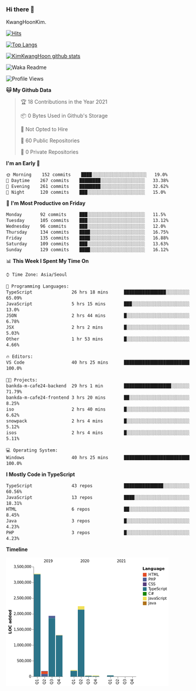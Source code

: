 ### Hi there 👋

KwangHoonKim.

[![Hits](https://hits.seeyoufarm.com/api/count/incr/badge.svg?url=https%3A%2F%2Fgithub.com%2Frhkdgns95)](https://hits.seeyoufarm.com)  

[![Top Langs](https://github-readme-stats.vercel.app/api/top-langs/?username=rhkdgns95&layout=compact)](https://github.com/anuraghazra/github-readme-stats)   

[![KimKwangHoon github stats](https://github-readme-stats.vercel.app/api?username=rhkdgns95&show_icons=true)](https://github.com/anuraghazra/github-readme-stats)  


<!--
**rhkdgns95/rhkdgns95** is a ✨ _special_ ✨ repository because its `README.md` (this file) appears on your GitHub profile.

Here are some ideas to get you started:

- 🔭 I’m currently working on ...
- 🌱 I’m currently learning ...
- 👯 I’m looking to collaborate on ...
- 🤔 I’m looking for help with ...
- 💬 Ask me about ...
- 📫 How to reach me: ...
- 😄 Pronouns: ...
- ⚡ Fun fact: ...
-->



![Waka Readme](https://github.com/rhkdgns95/rhkdgns95/workflows/Waka%20Readme/badge.svg)
<!--START_SECTION:waka-->
![Profile Views](http://img.shields.io/badge/Profile%20Views-0-blue)

**🐱 My Github Data** 

> 🏆 18 Contributions in the Year 2021
 > 
> 📦 0 Bytes Used in Github's Storage 
 > 
> 🚫 Not Opted to Hire
 > 
> 📜 60 Public Repositories 
 > 
> 🔑 0 Private Repositories  
 > 
**I'm an Early 🐤** 

```text
🌞 Morning    152 commits    ████░░░░░░░░░░░░░░░░░░░░░   19.0% 
🌆 Daytime    267 commits    ████████░░░░░░░░░░░░░░░░░   33.38% 
🌃 Evening    261 commits    ████████░░░░░░░░░░░░░░░░░   32.62% 
🌙 Night      120 commits    ███░░░░░░░░░░░░░░░░░░░░░░   15.0%

```
📅 **I'm Most Productive on Friday** 

```text
Monday       92 commits     ███░░░░░░░░░░░░░░░░░░░░░░   11.5% 
Tuesday      105 commits    ███░░░░░░░░░░░░░░░░░░░░░░   13.12% 
Wednesday    96 commits     ███░░░░░░░░░░░░░░░░░░░░░░   12.0% 
Thursday     134 commits    ████░░░░░░░░░░░░░░░░░░░░░   16.75% 
Friday       135 commits    ████░░░░░░░░░░░░░░░░░░░░░   16.88% 
Saturday     109 commits    ███░░░░░░░░░░░░░░░░░░░░░░   13.63% 
Sunday       129 commits    ████░░░░░░░░░░░░░░░░░░░░░   16.12%

```


📊 **This Week I Spent My Time On** 

```text
⌚︎ Time Zone: Asia/Seoul

💬 Programming Languages: 
TypeScript               26 hrs 18 mins      ████████████████░░░░░░░░░   65.09% 
JavaScript               5 hrs 15 mins       ███░░░░░░░░░░░░░░░░░░░░░░   13.0% 
JSON                     2 hrs 44 mins       █░░░░░░░░░░░░░░░░░░░░░░░░   6.78% 
JSX                      2 hrs 2 mins        █░░░░░░░░░░░░░░░░░░░░░░░░   5.03% 
Other                    1 hr 53 mins        █░░░░░░░░░░░░░░░░░░░░░░░░   4.66%

🔥 Editors: 
VS Code                  40 hrs 25 mins      █████████████████████████   100.0%

🐱‍💻 Projects: 
bankda-m-cafe24-backend  29 hrs 1 min        ██████████████████░░░░░░░   71.79% 
bankda-m-cafe24-frontend 3 hrs 20 mins       ██░░░░░░░░░░░░░░░░░░░░░░░   8.25% 
iso                      2 hrs 40 mins       █░░░░░░░░░░░░░░░░░░░░░░░░   6.62% 
snowpack                 2 hrs 4 mins        █░░░░░░░░░░░░░░░░░░░░░░░░   5.12% 
isos                     2 hrs 4 mins        █░░░░░░░░░░░░░░░░░░░░░░░░   5.11%

💻 Operating System: 
Windows                  40 hrs 25 mins      █████████████████████████   100.0%

```

**I Mostly Code in TypeScript** 

```text
TypeScript               43 repos            ███████████████░░░░░░░░░░   60.56% 
JavaScript               13 repos            ████░░░░░░░░░░░░░░░░░░░░░   18.31% 
HTML                     6 repos             ██░░░░░░░░░░░░░░░░░░░░░░░   8.45% 
Java                     3 repos             █░░░░░░░░░░░░░░░░░░░░░░░░   4.23% 
PHP                      3 repos             █░░░░░░░░░░░░░░░░░░░░░░░░   4.23%

```


**Timeline**

![Chart not found](https://raw.githubusercontent.com/rhkdgns95/rhkdgns95/master/charts/bar_graph.png) 


<!--END_SECTION:waka-->
